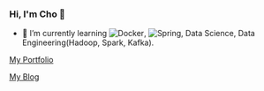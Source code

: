 ### Hi, I'm Cho 👋
- 🌱 I’m currently learning ![Docker](https://img.shields.io/badge/-Docker-eee?style=flat-square&logo=docker&logoColor=2496ed), ![Spring](https://img.shields.io/badge/-Spring-eee?style=flat-square&logo=spring&logoColor=6DB33F), Data Science, Data Engineering(Hadoop, Spark, Kafka).


[My Portfolio](https://www.notion.so/Choeunhak-92451136de1042169915d356773d8f9c)

[My Blog](https://durumiss.tistory.com/)
